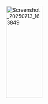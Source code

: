 <img width="100" height="250" alt="Screenshot_20250713_163849" src="https://github.com/user-attachments/assets/c10fcf97-e274-40aa-aeb8-32d21e31e0b7" />
